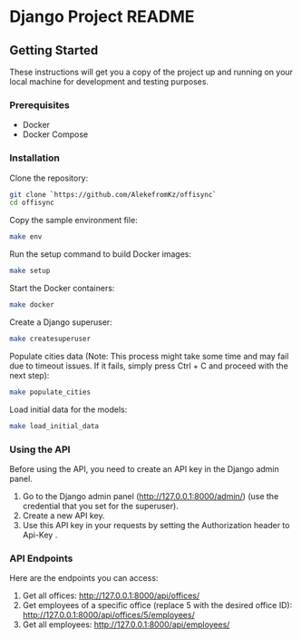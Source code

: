 # Django Project README

## Getting Started

These instructions will get you a copy of the project up and running on your local machine for development and testing purposes.

### Prerequisites

- Docker
- Docker Compose

### Installation

Clone the repository:

```bash
git clone `https://github.com/AlekefromKz/offisync`
cd offisync
```

Copy the sample environment file:
```bash
make env
```


Run the setup command to build Docker images:
```bash
make setup
```

Start the Docker containers:
```bash
make docker
```

Create a Django superuser:
```bash
make createsuperuser
```

Populate cities data (Note: This process might take some time and may fail due to timeout issues. If it fails, simply press Ctrl + C and proceed with the next step):
```bash
make populate_cities
```

Load initial data for the models:
```bash
make load_initial_data
```

### Using the API
Before using the API, you need to create an API key in the Django admin panel.

1. Go to the Django admin panel (http://127.0.0.1:8000/admin/) (use the credential that you set for the superuser).
2. Create a new API key.
3. Use this API key in your requests by setting the Authorization header to Api-Key <your-api-key>.


### API Endpoints

Here are the endpoints you can access:

1. Get all offices: http://127.0.0.1:8000/api/offices/
2. Get employees of a specific office (replace 5 with the desired office ID): http://127.0.0.1:8000/api/offices/5/employees/
3. Get all employees: http://127.0.0.1:8000/api/employees/
